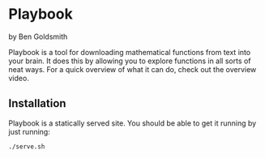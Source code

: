 # Playbook
by Ben Goldsmith

Playbook is a tool for downloading mathematical functions from text into your brain. It does this by allowing you to explore functions in all sorts of neat ways. For a quick overview of what it can do, check out the overview video.

## Installation
Playbook is a statically served site. You should be able to get it running by just running:
```
./serve.sh
```
